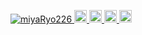 <p align="left">
  <a href="https://github.com/miyaRyo226/miyaRyo226/">
    <img src="https://komarev.com/ghpvc/?username=miyaRyo226" alt="miyaRyo226" />
  </a>
  <a href="http://twitter.com/tiikawakuma">
    <img height="20" src="https://img.shields.io/twitter/follow/tiikawakuma?label=Twitter&logo=twitter&style=flat" />
  </a>
  <a href="https://github.com/miyaRyo226">
    <img height="20" src="https://img.shields.io/github/followers/miyaRyo226?label=follow&logo=github&style=flat" />
  </a>
  <a href="http://qiita.com/miyaRyo226">
    <img height="20" src="https://qiita-badge.apiapi.app/s/miyaRyo226/posts.svg" />
  </a>
  <//qiita.com/miyaRyo226">
    <img height="20" src="https://qiita-badge.apiapi.app/s/miyaRyo226/contributions.svg" />
  </a>
</p>